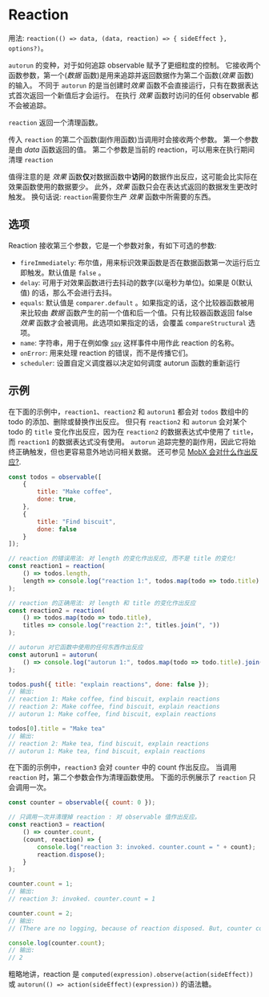 # Reaction

用法: `reaction(() => data, (data, reaction) => { sideEffect }, options?)`。

`autorun` 的变种，对于如何追踪 observable 赋予了更细粒度的控制。
它接收两个函数参数，第一个(*数据* 函数)是用来追踪并返回数据作为第二个函数(*效果* 函数)的输入。
不同于 `autorun` 的是当创建时*效果* 函数不会直接运行，只有在数据表达式首次返回一个新值后才会运行。
在执行 *效果* 函数时访问的任何 observable 都不会被追踪。

`reaction` 返回一个清理函数。

传入 `reaction` 的第二个函数(副作用函数)当调用时会接收两个参数。
第一个参数是由 *data* 函数返回的值。
第二个参数是当前的 reaction，可以用来在执行期间清理 `reaction` 

值得注意的是 *效果* 函数**仅**对数据函数中**访问**的数据作出反应，这可能会比实际在效果函数使用的数据要少。
此外，*效果* 函数只会在表达式返回的数据发生更改时触发。
换句话说: `reaction`需要你生产 *效果* 函数中所需要的东西。

## 选项

Reaction 接收第三个参数，它是一个参数对象，有如下可选的参数:

* `fireImmediately`: 布尔值，用来标识效果函数是否在数据函数第一次运行后立即触发。默认值是 `false` 。
* `delay`: 可用于对效果函数进行去抖动的数字(以毫秒为单位)。如果是 0(默认值) 的话，那么不会进行去抖。
* `equals`: 默认值是 `comparer.default` 。如果指定的话，这个比较器函数被用来比较由 *数据* 函数产生的前一个值和后一个值。只有比较器函数返回 false *效果* 函数才会被调用。此选项如果指定的话，会覆盖 `compareStructural` 选项。
* `name`: 字符串，用于在例如像 [`spy`](spy.md) 这样事件中用作此 reaction 的名称。
* `onError`: 用来处理 reaction 的错误，而不是传播它们。
* `scheduler`: 设置自定义调度器以决定如何调度 autorun 函数的重新运行

## 示例

在下面的示例中，`reaction1`、`reaction2` 和 `autorun1` 都会对 `todos` 数组中的 todo 的添加、删除或替换作出反应。
但只有 `reaction2` 和 `autorun` 会对某个 todo 的 `title` 变化作出反应，因为在 `reaction2` 的数据表达式中使用了 `title`，而 `reaction1` 的数据表达式没有使用。
`autorun` 追踪完整的副作用，因此它将始终正确触发，但也更容易意外地访问相关数据。
还可参见 [MobX 会对什么作出反应?](../best/react).

```javascript
const todos = observable([
    {
        title: "Make coffee",
        done: true,
    },
    {
        title: "Find biscuit",
        done: false
    }
]);

// reaction 的错误用法: 对 length 的变化作出反应, 而不是 title 的变化!
const reaction1 = reaction(
    () => todos.length,
    length => console.log("reaction 1:", todos.map(todo => todo.title).join(", "))
);

// reaction 的正确用法: 对 length 和 title 的变化作出反应
const reaction2 = reaction(
    () => todos.map(todo => todo.title),
    titles => console.log("reaction 2:", titles.join(", "))
);

// autorun 对它函数中使用的任何东西作出反应
const autorun1 = autorun(
    () => console.log("autorun 1:", todos.map(todo => todo.title).join(", "))
);

todos.push({ title: "explain reactions", done: false });
// 输出:
// reaction 1: Make coffee, find biscuit, explain reactions
// reaction 2: Make coffee, find biscuit, explain reactions
// autorun 1: Make coffee, find biscuit, explain reactions

todos[0].title = "Make tea"
// 输出:
// reaction 2: Make tea, find biscuit, explain reactions
// autorun 1: Make tea, find biscuit, explain reactions
```

在下面的示例中，`reaction3` 会对 `counter` 中的 count 作出反应。
当调用 `reaction` 时，第二个参数会作为清理函数使用。
下面的示例展示了 `reaction` 只会调用一次。

```javascript
const counter = observable({ count: 0 });

// 只调用一次并清理掉 reaction : 对 observable 值作出反应。
const reaction3 = reaction(
    () => counter.count,
    (count, reaction) => {
        console.log("reaction 3: invoked. counter.count = " + count);
        reaction.dispose();
    }
);

counter.count = 1;
// 输出:
// reaction 3: invoked. counter.count = 1

counter.count = 2;
// 输出:
// (There are no logging, because of reaction disposed. But, counter continue reaction)

console.log(counter.count);
// 输出:
// 2
```

粗略地讲，reaction 是 `computed(expression).observe(action(sideEffect))` 或 `autorun(() => action(sideEffect)(expression))` 的语法糖。
